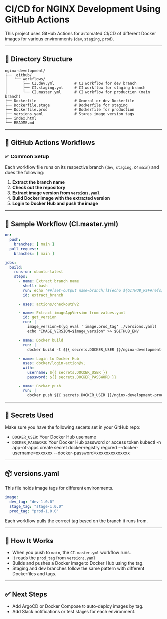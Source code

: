 # CI/CD for NGINX Development Using GitHub Actions

This project uses GitHub Actions for automated CI/CD of different Docker images for various environments (`dev`, `staging`, `prod`).

---

## 📁 Directory Structure

```
nginx-development/
├── .github/
│   └── workflows/
│       ├── CI.dev.yml         # CI workflow for dev branch
│       ├── CI.staging.yml     # CI workflow for staging branch
│       └── CI.master.yml      # CI workflow for production (main branch)
├── Dockerfile                 # General or dev Dockerfile
├── Dockerfile.stage           # Dockerfile for staging
├── Dockerfile.prod            # Dockerfile for production
├── versions.yaml              # Stores image version tags
├── index.html
└── README.md
```

---

## 🔧 GitHub Actions Workflows

### ✅ Common Setup

Each workflow file runs on its respective branch (`dev`, `staging`, or `main`) and does the following:

1. **Extract the branch name**
2. **Check out the repository**
3. **Extract image version from `versions.yaml`**
4. **Build Docker image with the extracted version**
5. **Login to Docker Hub and push the image**

---

## 📜 Sample Workflow (CI.master.yml)

```yaml
on:
  push:
    branches: [ main ]
  pull_request:
    branches: [ main ]

jobs:
  build:
    runs-on: ubuntu-latest
    steps:
      - name: Extract branch name
        shell: bash
        run: echo "##[set-output name=branch;]$(echo ${GITHUB_REF#refs/heads/})"
        id: extract_branch

      - uses: actions/checkout@v2

      - name: Extract imageAppVersion from values.yaml
        id: get_version
        run: |
          image_version=$(yq eval '.image.prod_tag' ./versions.yaml)
          echo "IMAGE_VERSION=$image_version" >> $GITHUB_ENV

      - name: Docker build
        run: |
          docker build -t ${{ secrets.DOCKER_USER }}/nginx-development-prod:${{ env.IMAGE_VERSION }} -f Dockerfile.prod .

      - name: Login to Docker Hub
        uses: docker/login-action@v1
        with:
          username: ${{ secrets.DOCKER_USER }}
          password: ${{ secrets.DOCKER_PASSWORD }}

      - name: Docker push
        run: |
          docker push ${{ secrets.DOCKER_USER }}/nginx-development-prod:${{ env.IMAGE_VERSION }}
```

---

## 🔐 Secrets Used

Make sure you have the following secrets set in your GitHub repo:
- `DOCKER_USER`: Your Docker Hub username
- `DOCKER_PASSWORD`: Your Docker Hub password or access token
  kubectl -n app-of-apps create secret docker-registry regcred --docker-username=xxxxxxx --docker-password=xxxxxxxxxxxxxx

---

## 📦 versions.yaml

This file holds image tags for different environments.

```yaml
image:
  dev_tag: "dev-1.0.0"
  stage_tag: "stage-1.0.0"
  prod_tag: "prod-1.0.0"
```

Each workflow pulls the correct tag based on the branch it runs from.

---

## 🚀 How It Works

- When you push to `main`, the `CI.master.yml` workflow runs.
- It reads the `prod_tag` from `versions.yaml`
- Builds and pushes a Docker image to Docker Hub using the tag.
- Staging and dev branches follow the same pattern with different Dockerfiles and tags.

---

## ✅ Next Steps

- Add ArgoCD or Docker Compose to auto-deploy images by tag.
- Add Slack notifications or test stages for each environment.